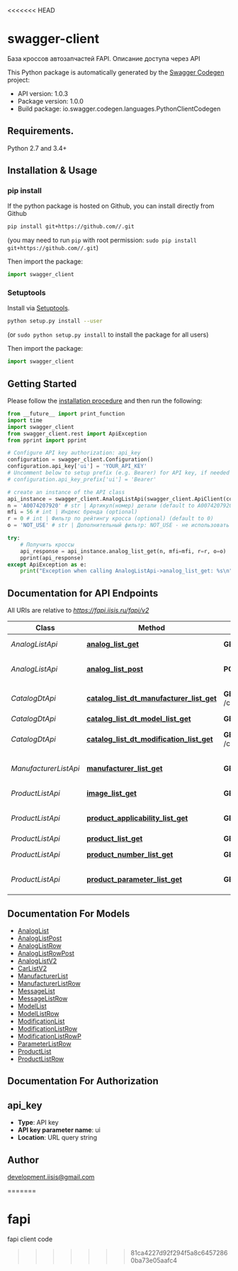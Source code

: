 <<<<<<< HEAD
# swagger-client
База кроссов автозапчастей FAPI. Описание доступа через API

This Python package is automatically generated by the [Swagger Codegen](https://github.com/swagger-api/swagger-codegen) project:

- API version: 1.0.3
- Package version: 1.0.0
- Build package: io.swagger.codegen.languages.PythonClientCodegen

## Requirements.

Python 2.7 and 3.4+

## Installation & Usage
### pip install

If the python package is hosted on Github, you can install directly from Github

```sh
pip install git+https://github.com//.git
```
(you may need to run `pip` with root permission: `sudo pip install git+https://github.com//.git`)

Then import the package:
```python
import swagger_client
```

### Setuptools

Install via [Setuptools](http://pypi.python.org/pypi/setuptools).

```sh
python setup.py install --user
```
(or `sudo python setup.py install` to install the package for all users)

Then import the package:
```python
import swagger_client
```

## Getting Started

Please follow the [installation procedure](#installation--usage) and then run the following:

```python
from __future__ import print_function
import time
import swagger_client
from swagger_client.rest import ApiException
from pprint import pprint

# Configure API key authorization: api_key
configuration = swagger_client.Configuration()
configuration.api_key['ui'] = 'YOUR_API_KEY'
# Uncomment below to setup prefix (e.g. Bearer) for API key, if needed
# configuration.api_key_prefix['ui'] = 'Bearer'

# create an instance of the API class
api_instance = swagger_client.AnalogListApi(swagger_client.ApiClient(configuration))
n = 'A0074207920' # str | Артикул(номер) детали (default to A0074207920)
mfi = 56 # int | Индекс бренда (optional)
r = 0 # int | Фильтр по рейтингу кросса (optional) (default to 0)
o = 'NOT_USE' # str | Дополнительный фильтр: NOT_USE - не использовать дополнительный фильтр ONLY_OWN - только собственные(верные или битые), ar не учитывать CORRECT_AR - только собственные(верные) с участием фильтра по рейтингу. Если аналог не имеет указанного при фильтрации рейтинга, но указан как верный, он попадает в выдачу  (optional) (default to NOT_USE)

try:
    # Получить кроссы
    api_response = api_instance.analog_list_get(n, mfi=mfi, r=r, o=o)
    pprint(api_response)
except ApiException as e:
    print("Exception when calling AnalogListApi->analog_list_get: %s\n" % e)

```

## Documentation for API Endpoints

All URIs are relative to *https://fapi.iisis.ru/fapi/v2*

Class | Method | HTTP request | Description
------------ | ------------- | ------------- | -------------
*AnalogListApi* | [**analog_list_get**](docs/AnalogListApi.md#analog_list_get) | **GET** /analogList | Получить кроссы
*AnalogListApi* | [**analog_list_post**](docs/AnalogListApi.md#analog_list_post) | **POST** /analogList | Добавить кроссы в общую базу
*CatalogDtApi* | [**catalog_list_dt_manufacturer_list_get**](docs/CatalogDtApi.md#catalog_list_dt_manufacturer_list_get) | **GET** /catalogList/dt/manufacturerList | Получение списка производителей
*CatalogDtApi* | [**catalog_list_dt_model_list_get**](docs/CatalogDtApi.md#catalog_list_dt_model_list_get) | **GET** /catalogList/dt/modelList | Список моделей
*CatalogDtApi* | [**catalog_list_dt_modification_list_get**](docs/CatalogDtApi.md#catalog_list_dt_modification_list_get) | **GET** /catalogList/dt/modificationList | Список модификаций модели
*ManufacturerListApi* | [**manufacturer_list_get**](docs/ManufacturerListApi.md#manufacturer_list_get) | **GET** /manufacturerList | Получение списка производителей
*ProductListApi* | [**image_list_get**](docs/ProductListApi.md#image_list_get) | **GET** /imageList | Получение картинки
*ProductListApi* | [**product_applicability_list_get**](docs/ProductListApi.md#product_applicability_list_get) | **GET** /productApplicabilityList | Применяемость детали к автомобилям
*ProductListApi* | [**product_list_get**](docs/ProductListApi.md#product_list_get) | **GET** /productList | Детали
*ProductListApi* | [**product_number_list_get**](docs/ProductListApi.md#product_number_list_get) | **GET** /productNumberList | Получить список номеров
*ProductListApi* | [**product_parameter_list_get**](docs/ProductListApi.md#product_parameter_list_get) | **GET** /productParameterList | Дополнительная информации о детали


## Documentation For Models

 - [AnalogList](docs/AnalogList.md)
 - [AnalogListPost](docs/AnalogListPost.md)
 - [AnalogListRow](docs/AnalogListRow.md)
 - [AnalogListRowPost](docs/AnalogListRowPost.md)
 - [AnalogListV2](docs/AnalogListV2.md)
 - [CarListV2](docs/CarListV2.md)
 - [ManufacturerList](docs/ManufacturerList.md)
 - [ManufacturerListRow](docs/ManufacturerListRow.md)
 - [MessageList](docs/MessageList.md)
 - [MessageListRow](docs/MessageListRow.md)
 - [ModelList](docs/ModelList.md)
 - [ModelListRow](docs/ModelListRow.md)
 - [ModificationList](docs/ModificationList.md)
 - [ModificationListRow](docs/ModificationListRow.md)
 - [ModificationListRowP](docs/ModificationListRowP.md)
 - [ParameterListRow](docs/ParameterListRow.md)
 - [ProductList](docs/ProductList.md)
 - [ProductListRow](docs/ProductListRow.md)


## Documentation For Authorization


## api_key

- **Type**: API key
- **API key parameter name**: ui
- **Location**: URL query string


## Author

development.iisis@gmail.com

=======
# fapi
fapi client code
>>>>>>> 81ca4227d92f294f5a8c64572860ba73e05aafc4

